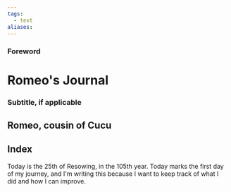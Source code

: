 ```yaml
---
tags:
  - text
aliases:
---
```


### Foreword
# Romeo's Journal
### Subtitle, if applicable
## Romeo, cousin of Cucu

## Index

Today is the 25th of Resowing, in the 105th year. Today marks the first day of my journey, and I'm writing this because I want to keep track of what I did and how I can improve.